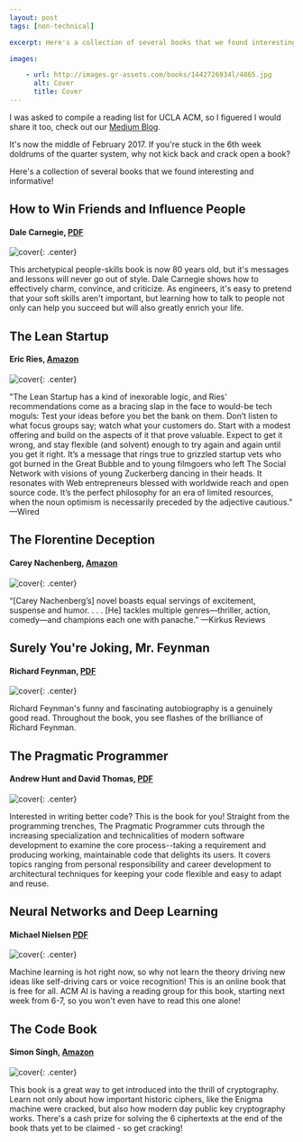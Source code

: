 ```yaml
---
layout: post
tags: [non-technical]

excerpt: Here's a collection of several books that we found interesting and informative!

images:

    - url: http://images.gr-assets.com/books/1442726934l/4865.jpg
      alt: Cover
      title: Cover
---
```


I was asked to compile a reading list for UCLA ACM, so I figuered I would share it too, check out our [Medium Blog](https://medium.com/@acmbruins).

It's now the middle of February 2017. If you're stuck in the 6th week doldrums of the quarter system, why not kick back and crack open a book? 

Here's a collection of several books that we found interesting and informative!

## How to Win Friends and Influence People

#### Dale Carnegie, [PDF](http://images.kw.com/docs/2/1/2/212345/1285134779158_htwfaip.pdf) 

![cover](http://images.gr-assets.com/books/1442726934l/4865.jpg){: .center}

This archetypical people-skills book is now 80 years old, but it's messages and lessons will never go out of style. Dale Carnegie shows how to effectively charm, convince, and criticize. As engineers, it's easy to pretend that your soft skills aren't important, but learning how to talk to people not only can help you succeed but will also greatly enrich your life.

## The Lean Startup

#### Eric Ries, [Amazon](https://www.amazon.com/Lean-Startup-Entrepreneurs-Continuous-Innovation/dp/B005MM7HY8)

![cover](https://images-na.ssl-images-amazon.com/images/I/517wplLjOXL._SX329_BO1,204,203,200_.jpg){: .center}

"The Lean Startup has a kind of inexorable logic, and Ries’ recommendations come as a bracing slap in the face to would-be tech moguls: Test your ideas before you bet the bank on them. Don’t listen to what focus groups say; watch what your customers do. Start with a modest offering and build on the aspects of it that prove valuable. Expect to get it wrong, and stay flexible (and solvent) enough to try again and again until you get it right. It’s a message that rings true to grizzled startup vets who got burned in the Great Bubble and to young filmgoers who left The Social Network with visions of young Zuckerberg dancing in their heads. It resonates with Web entrepreneurs blessed with worldwide reach and open source code. It’s the perfect philosophy for an era of limited resources, when the noun optimism is necessarily preceded by the adjective cautious." —Wired

## The Florentine Deception

#### Carey Nachenberg, [Amazon](https://www.amazon.com/Florentine-Deception-Novel-Carey-Nachenberg/dp/1504027418)

![cover](https://images-na.ssl-images-amazon.com/images/I/51-pOWqRGyL._SY344_BO1,204,203,200_.jpg){: .center}

“[Carey Nachenberg’s] novel boasts equal servings of excitement, suspense and humor. . . . [He] tackles multiple genres—thriller, action, comedy—and champions each one with panache.” —Kirkus Reviews

## Surely You're Joking, Mr. Feynman

#### Richard Feynman, [PDF](http://buffman.net/ebooks/Richard_P_Feynman-Surely_Youre_Joking_Mr_Feynman_v5.pdf)

![cover](https://images-na.ssl-images-amazon.com/images/I/519fWd56vTL._SY344_BO1,204,203,200_.jpg){: .center}

Richard Feynman's funny and fascinating autobiography is a genuinely good read. Throughout the book, you see flashes of the brilliance of Richard Feynman. 

## The Pragmatic Programmer

#### Andrew Hunt and David Thomas, [PDF](https://robot.bolink.org/ebooks/The%20Pragmatic%20Programmer%20-%20From%20Journeyman%20To%20Master%20By%20Andrew%20Hunt%20and%20David%20Thomas%20-%20Addison%20Wesley%20-%201999.pdf)

![cover](https://images-na.ssl-images-amazon.com/images/I/41BKx1AxQWL._SX396_BO1,204,203,200_.jpg){: .center}

Interested in writing better code? This is the book for you! Straight from the programming trenches, The Pragmatic Programmer cuts through the increasing specialization and technicalities of modern software development to examine the core process--taking a requirement and producing working, maintainable code that delights its users. It covers topics ranging from personal responsibility and career development to architectural techniques for keeping your code flexible and easy to adapt and reuse.	


## Neural Networks and Deep Learning

#### Michael Nielsen [PDF](http://neuralnetworksanddeeplearning.com/)

![cover](https://www.deepcoredata.com/wp-content/uploads/2016/06/small_1420.png){: .center}

Machine learning is hot right now, so why not learn the theory driving new ideas like self-driving cars or voice recognition! This is an online book that is free for all. ACM AI is having a reading group for this book, starting next week from 6-7, so you won't even have to read this one alone!

## The Code Book

#### Simon Singh, [Amazon](https://www.amazon.com/Code-Book-Science-Secrecy-Cryptography/dp/0385495323/ref=sr_1_1?s=books&ie=UTF8&qid=1486841608&sr=1-1&keywords=simon+singh+the+code+book)

![cover](https://www.rsaconference.com/writable/images/tcb.jpg){: .center}

This book  is a great way to get introduced into the thrill of cryptography. Learn not only about how important historic ciphers, like the Enigma machine were cracked, but also how modern day public key cryptography works. There's a cash prize for solving the 6 ciphertexts at the end of the book thats yet to be claimed - so get cracking!
